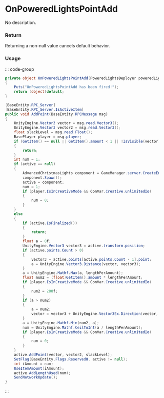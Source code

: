 # OnPoweredLightsPointAdd
<Badge type="info" text="Structure"/>[<Badge type="danger" text="Carbon Compatible"/>](https://github.com/CarbonCommunity/Carbon)[<Badge type="warning" text="Oxide Compatible"/>](https://github.com/OxideMod/Oxide.Rust)
No description.
### Return
Returning a non-null value cancels default behavior.

### Usage
::: code-group
```csharp [Example]
private object OnPoweredLightsPointAdd(PoweredLightsDeployer poweredLightsDeployer, BasePlayer local3, UnityEngine.Vector3 local0, UnityEngine.Vector3 local1)
{
	Puts("OnPoweredLightsPointAdd has been fired!");
	return (object)default;
}
```
```csharp [Source — Assembly-CSharp @ PoweredLightsDeployer]
[BaseEntity.RPC_Server]
[BaseEntity.RPC_Server.IsActiveItem]
public void AddPoint(BaseEntity.RPCMessage msg)
{
	UnityEngine.Vector3 vector = msg.read.Vector3();
	UnityEngine.Vector3 vector2 = msg.read.Vector3();
	float slackLevel = msg.read.Float();
	BasePlayer player = msg.player;
	if (GetItem() == null || GetItem().amount < 1 || !IsVisible(vector) || !CanPlayerUse(player) || UnityEngine.Vector3.Distance(vector, player.eyes.position) > maxPlaceDistance || !CheckValidPlacement(vector, 0.1f, 10551297))
	{
		return;
	}
	int num = 1;
	if (active == null)
	{
		AdvancedChristmasLights component = GameManager.server.CreateEntity(poweredLightsPrefab.resourcePath, vector, UnityEngine.Quaternion.LookRotation(vector2, player.eyes.HeadUp())).GetComponent<AdvancedChristmasLights>();
		component.Spawn();
		active = component;
		num = 1;
		if (player.IsInCreativeMode && ConVar.Creative.unlimitedIo)
		{
			num = 0;
		}
	}
	else
	{
		if (active.IsFinalized())
		{
			return;
		}
		float a = 0f;
		UnityEngine.Vector3 vector3 = active.transform.position;
		if (active.points.Count > 0)
		{
			vector3 = active.points[active.points.Count - 1].point;
			a = UnityEngine.Vector3.Distance(vector, vector3);
		}
		a = UnityEngine.Mathf.Max(a, lengthPerAmount);
		float num2 = (float)GetItem().amount * lengthPerAmount;
		if (player.IsInCreativeMode && ConVar.Creative.unlimitedIo)
		{
			num2 = 200f;
		}
		if (a > num2)
		{
			a = num2;
			vector = vector3 + UnityEngine.Vector3Ex.Direction(vector, vector3) * a;
		}
		a = UnityEngine.Mathf.Min(num2, a);
		num = UnityEngine.Mathf.CeilToInt(a / lengthPerAmount);
		if (player.IsInCreativeMode && ConVar.Creative.unlimitedIo)
		{
			num = 0;
		}
	}
	active.AddPoint(vector, vector2, slackLevel);
	SetFlag(BaseEntity.Flags.Reserved8, active != null);
	int iAmount = num;
	UseItemAmount(iAmount);
	active.AddLengthUsed(num);
	SendNetworkUpdate();
}

```
:::
